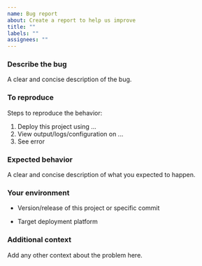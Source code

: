 ```yaml
---
name: Bug report
about: Create a report to help us improve
title: ""
labels: ""
assignees: ""
---
```


### Describe the bug

A clear and concise description of the bug.

### To reproduce

Steps to reproduce the behavior:

1. Deploy this project using ...
2. View output/logs/configuration on ...
3. See error

### Expected behavior

A clear and concise description of what you expected to happen.

### Your environment

- Version/release of this project or specific commit
<!-- - Version/release of any relevant project languages -->
- Target deployment platform

### Additional context

Add any other context about the problem here.
